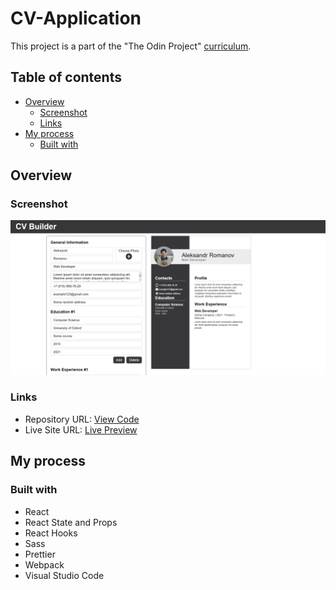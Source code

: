 # CV-Application

This project is a part of the "The Odin Project" [curriculum](https://www.theodinproject.com/).

## Table of contents

- [Overview](#overview)
  - [Screenshot](#screenshot)
  - [Links](#links)
- [My process](#my-process)
  - [Built with](#built-with)

## Overview

### Screenshot

![Solution Preview](./public/preview.png)

### Links

- Repository URL: [View Code](https://github.com/romaleks/CV-Application)
- Live Site URL: [Live Preview](https://romaleks.github.io/CV-Application/)

## My process

### Built with

- React
- React State and Props
- React Hooks
- Sass
- Prettier
- Webpack
- Visual Studio Code
